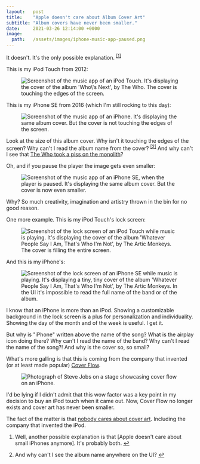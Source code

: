 ```yaml
---
layout:   post
title:    "Apple doesn't care about Album Cover Art"
subtitle: "Album covers have never been smaller."
date:     2021-03-26 12:14:00 +0000
image:
  path:   /assets/images/iphone-music-app-paused.png
---
```


It doesn't. It's the only possible explanation. <sup id="reverse-footnote-1"><a href="#footnote-1" rel="footnote">[1]</a></sup>

This is my iPod Touch from 2012:

<figure class="centered centered--h">
  <img class="iphone-screenshot" src="/assets/images/ipod-music-app.png" alt="Screenshot of the music app of an iPod Touch. It's displaying the cover of the album 'Who\'s Next', by The Who. The cover is touching the edges of the screen." />
</figure>

This is my iPhone SE from 2016 (which I'm still rocking to this day):

<figure class="centered centered--h">
  <img class="iphone-screenshot" src="/assets/images/iphone-music-app-playing.png" alt="Screenshot of the music app of an iPhone. It's displaying the same album cover. But the cover is not touching the edges of the screen." />
</figure>

Look at the size of this album cover. Why isn't it touching the edges of the screen? Why can't I read the album name from the cover? <sup id="reverse-footnote-2"><a href="#footnote-2" rel="footnote">[2]</a></sup> And why can't I see that [The Who took a piss on the monolith]?

Oh, and if you pause the player the image gets even smaller:

<figure class="centered centered--h">
  <img class="iphone-screenshot" src="/assets/images/iphone-music-app-paused.png" alt="Screenshot of the music app of an iPhone SE, when the player is paused. It's displaying the same album cover. But the cover is now even smaller." />
</figure>

Why? So much creativity, imagination and artistry thrown in the bin for no good reason.

One more example. This is my iPod Touch's lock screen:

<figure class="centered centered--h">
  <img class="iphone-screenshot" src="/assets/images/ipod-music-app-lock-screen.png" alt="Screenshot of the lock screen of an iPod Touch while music is playing. It's displaying the cover of the album 'Whatever People Say I Am, That's Who I'm Not', by The Artic Monkeys. The cover is filling the entire screen." />
</figure>

And this is my iPhone's:

<figure class="centered centered--h">
  <img class="iphone-screenshot" src="/assets/images/iphone-music-app-lock-screen.png" alt="Screenshot of the lock screen of an iPhone SE while music is playing. It's displaying a tiny, tiny cover of the album 'Whatever People Say I Am, That's Who I'm Not', by The Artic Monkeys. In the UI it's impossible to read the full name of the band or of the album." />
</figure>

I know that an iPhone is more than an iPod. Showing a customizable background in the lock screen is a plus for personalization and individuality. Showing the day of the month and of the week is useful. I get it.

But why is "iPhone" written above the name of the song? What is the airplay icon doing there? Why can't I read the name of the band? Why can't I read the name of the song?! And why is the cover so, so small?

What's more galling is that this is coming from the company that invented (or at least made popular) [Cover Flow].

<figure class="centered centered--h">
  <img src="/assets/images/coverflow-steve-jobs.png" alt="Photograph of Steve Jobs on a stage showcasing cover flow on an iPhone." />
</figure>

I'd be lying if I didn't admit that this wow factor was a key point in my decision to buy an iPod touch when it came out. Now, Cover Flow no longer exists and cover art has never been smaller.

The fact of the matter is that [nobody cares about cover art]. Including the company that invented the iPod.

<div class="footnotes">
  <ol>
    <li class="footnote" id="footnote-1">
      <p markdown="1">Well, another possible explanation is that [Apple doesn't care about small iPhones anymore]. It's probably both. <a href="#reverse-footnote-1" class="reversefootnote">↩</a></p>
    </li>
    <li class="footnote" id="footnote-2">
      <p markdown="1">And why can't I see the album name anywhere on the UI? <a href="#reverse-footnote-2" class="reversefootnote">↩</a></p>
    </li>
  </ol>
</div>

[The Who took a piss on the monolith]:https://en.wikipedia.org/wiki/Who%27s_Next#Cover_art
[Cover Flow]: https://en.wikipedia.org/wiki/Cover_Flow
[nobody cares about cover art]: https://www.nytimes.com/2011/08/14/arts/music/as-record-sales-shrink-so-does-album-cover-art.html
[Apple doesn't care about small iPhones anymore]: https://lwgmnz.me/2021/03/20/nobody-designs-for-small-iphone-devices-anymore/
